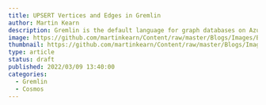 ```yaml
---
title: UPSERT Vertices and Edges in Gremlin
author: Martin Kearn
description: Gremlin is the default language for graph databases on Azure Cosmos. It is common to need to UPSERT (insert if the record does not exist, but update if it does). This article will show you hwo to do an UPSERT for vertices and Edges in Cosmos with gremlin.
image: https://github.com/martinkearn/Content/raw/master/Blogs/Images/Blocks.jpg
thumbnail: https://github.com/martinkearn/Content/raw/master/Blogs/Images/Blocks-Thumb.jpg
type: article
status: draft
published: 2022/03/09 13:40:00
categories: 
  - Gremlin
  - Cosmos
---
```

